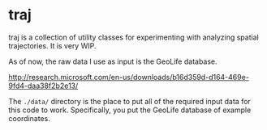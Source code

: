 traj
====

traj is a collection of utility classes for experimenting with analyzing spatial trajectories.  It is very WIP.

As of now, the raw data I use as input is the GeoLife database.

http://research.microsoft.com/en-us/downloads/b16d359d-d164-469e-9fd4-daa38f2b2e13/


The ```./data/``` directory is the place to put all of the required input data for this code to work.  Specifically, you put the GeoLife database of example coordinates.
